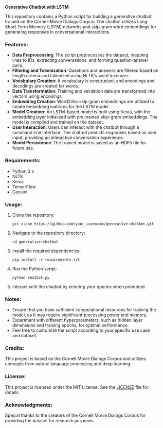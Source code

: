 **Generative Chatbot with LSTM**

This repository contains a Python script for building a generative chatbot trained on the Cornell Movie Dialogs Corpus. The chatbot utilizes Long Short-Term Memory (LSTM) networks and skip-gram word embeddings for generating responses in conversational interactions.

### Features:
- **Data Preprocessing**: The script preprocesses the dataset, mapping lines to IDs, extracting conversations, and forming question-answer pairs.
- **Filtering and Tokenization**: Questions and answers are filtered based on length criteria and tokenized using NLTK's word tokenizer.
- **Vocabulary Creation**: A vocabulary is constructed, and encodings and decodings are created for words.
- **Data Transformation**: Training and validation data are transformed into vectors using encodings.
- **Embedding Creation**: Word2Vec skip-gram embeddings are utilized to create embedding matrices for the LSTM model.
- **Model Creation**: An LSTM-based model is built using Keras, with the embedding layer initialized with pre-trained skip-gram embeddings. The model is compiled and trained on the dataset.
- **User Interaction**: Users can interact with the chatbot through a command-line interface. The chatbot predicts responses based on user input, providing an interactive conversation experience.
- **Model Persistence**: The trained model is saved as an HDF5 file for future use.

### Requirements:
- Python 3.x
- NLTK
- Keras
- TensorFlow
- Gensim

### Usage:
1. Clone the repository:
   ```
   git clone https://github.com/your_username/generative-chatbot.git
   ```
2. Navigate to the repository directory:
   ```
   cd generative-chatbot
   ```
3. Install the required dependencies:
   ```
   pip install -r requirements.txt
   ```
4. Run the Python script:
   ```
   python chatbot.py
   ```
5. Interact with the chatbot by entering your queries when prompted.

### Notes:
- Ensure that you have sufficient computational resources for training the model, as it may require significant processing power and memory.
- Experiment with different hyperparameters, such as hidden layer dimensions and training epochs, for optimal performance.
- Feel free to customize the script according to your specific use case and dataset.

### Credits:
This project is based on the Cornell Movie Dialogs Corpus and utilizes concepts from natural language processing and deep learning.

### License:
This project is licensed under the MIT License. See the [LICENSE](LICENSE) file for details.

### Acknowledgments:
Special thanks to the creators of the Cornell Movie Dialogs Corpus for providing the dataset for research purposes.
